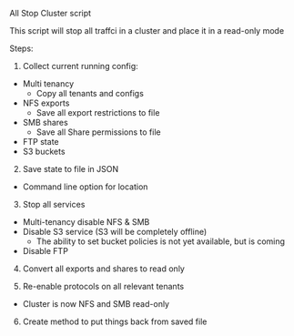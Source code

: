 All Stop Cluster script

This script will stop all traffci in a cluster and place it in a read-only mode

Steps:

1. Collect current running config:
- Multi tenancy
    - Copy all tenants and configs
- NFS exports
    - Save all export restrictions to file
- SMB shares
    - Save all Share permissions to file
- FTP state
- S3 buckets

2. Save state to file in JSON
- Command line option for location

3. Stop all services
- Multi-tenancy disable NFS & SMB 
- Disable S3 service (S3 will be completely offline)
  - The ability to set bucket policies is not yet available, but is coming
- Disable FTP

4. Convert all exports and shares to read only

5. Re-enable protocols on all relevant tenants
- Cluster is now NFS and SMB read-only

6. Create method to put things back from saved file


